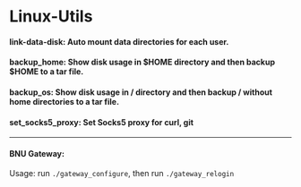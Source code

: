# Linux-Utils

#### link-data-disk: Auto mount data directories for each user.

#### backup_home: Show disk usage in $HOME directory and then backup $HOME to a tar file.
#### backup_os: Show disk usage in / directory and then backup / without home directories to a tar file.

#### set_socks5_proxy: Set Socks5 proxy for curl, git

---
#### BNU Gateway:
  Usage: run `./gateway_configure`, then run `./gateway_relogin`

